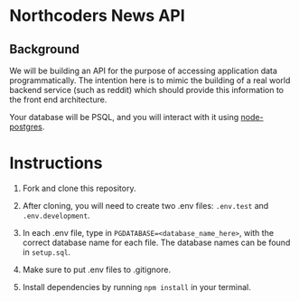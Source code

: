 # Northcoders News API

## Background

We will be building an API for the purpose of accessing application data programmatically. The intention here is to mimic the building of a real world backend service (such as reddit) which should provide this information to the front end architecture.

Your database will be PSQL, and you will interact with it using [node-postgres](https://node-postgres.com/).

# Instructions

1. Fork and clone this repository.

2. After cloning, you will need to create two .env files: `.env.test` and `.env.development`.

3. In each .env file, type in `PGDATABASE=<database_name_here>`, with the correct database name for each file. The database names can be found in `setup.sql`.

4. Make sure to put .env files to .gitignore.

5. Install dependencies by running `npm install` in your terminal.
